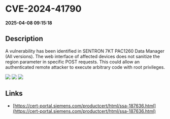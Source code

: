 # CVE-2024-41790

**2025-04-08 09:15:18**

## Description
A vulnerability has been identified in SENTRON 7KT PAC1260 Data Manager (All versions). The web interface of affected devices does not sanitize the region parameter in specific POST requests. This could allow an authenticated remote attacker to execute arbitrary code with root privileges.

![](https://img.shields.io/static/v1?label=Score&message=9.4&color=red)
![](https://img.shields.io/static/v1?label=Severity&message=CRITICAL&color=red)
![](https://img.shields.io/static/v1?label=CWE&message=RCE&color=green)

## Links
- [https://cert-portal.siemens.com/productcert/html/ssa-187636.html](https://cert-portal.siemens.com/productcert/html/ssa-187636.html)

